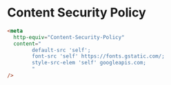 # Content Security Policy

```html
<meta
  http-equiv="Content-Security-Policy"
  content="
        default-src 'self';
        font-src 'self' https://fonts.gstatic.com/;
        style-src-elem 'self' googleapis.com;
        "
/>
```
